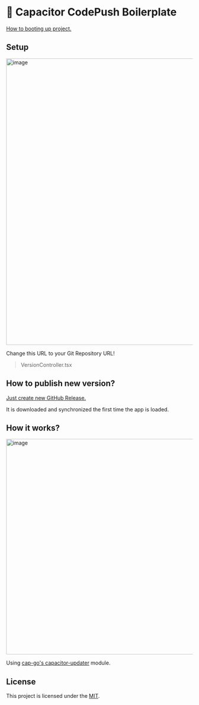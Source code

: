 # 🧩 Capacitor CodePush Boilerplate

[How to booting up project.](https://github.com/rhea-so-lab/react-vite-capacitor-boilerplate)

## Setup

<img width="771" alt="image" src="https://github.com/rhea-so-lab/capacitor-codepush-boilerplate/assets/25793226/bc88f4fc-38a4-42b5-82f4-1e07486272e8">

Change this URL to your Git Repository URL!

> VersionController.tsx

## How to publish new version?

[Just create new GitHub Release.](https://docs.github.com/en/repositories/releasing-projects-on-github/managing-releases-in-a-repository)

It is downloaded and synchronized the first time the app is loaded.

## How it works?

<img width="580" alt="image" src="https://github.com/rhea-so-lab/capacitor-codepush-boilerplate/assets/25793226/7983e46c-ca80-4402-8dc7-4c71931bd1cc">

Using [cap-go's capacitor-updater](https://github.com/Cap-go/capacitor-updater) module.

## License

This project is licensed under the [MIT](./LICENSE).
